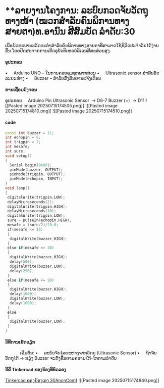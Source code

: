 # **ລາຍງານໂຄງການ: ລະບົບກວດຈັບວັດຖຸທາງໜ້າ (ໝວກສຳລັບຄົນພິການທາງສາຍຕາ)ທ.ອານົນ ສີສົມບັດ ລຳດັບ:30

ເພື່ອພັດທະນານະວັດຕະກຳສຳລັບຄົນພິການທາງສາຍຕາທີ່ສາມາດໃຊ້ຊີວິດປະຈຳວັນໄດ້ງ່າຍຂຶ້ນ ໂດຍປັດສະຈາກການເກີດອຸບັດຕິເຫດບໍລິເວນສີສະສ່ວນສູງ.
#### ອຸປະກອນ
•     Arduino UNO – ໃນການຄວບຄຸມທຸກພາກສ່ວນ
•     Ultrasonic sensor ສຳລັບວັດລະຍະຫ່າງ
•     Buzzer – ສຳລັບສົ່ງສັນຍານແຈ້ງເຕືອນ
#### ການເຊື່ອມວົງຈອນ
ອຸປະກອນ     
Arduino Pin
Ultrasonic Sensor  -> D6-7
Buzzer (+)  ->  D11
![[Pasted image 20250715174505.png]]
![[Pasted image 20250715174810.png]]
![[Pasted image 20250715174510.png]]
#### code
```c++
const int buzzer = 11;
int echopin = 6;
int trigpin = 7;
int mesafe;
int sure;
void setup()
{
  Serial.begin(9600);
  pinMode(buzzer, OUTPUT);
  pinMode(trigpin, OUTPUT);
  pinMode(echopin, INPUT);
}
void loop()
{
 digitalWrite(trigpin,LOW);
 delayMicroseconds(2);
 digitalWrite(trigpin,HIGH);
 delayMicroseconds(10);
 digitalWrite(trigpin,LOW);
 sure = pulseIn(echopin,HIGH);
 mesafe = (sure/2)/29.0;
 if(mesafe <= 15)
 {
  digitalWrite(buzzer,HIGH);
 }
 else if(mesafe <= 30)
 {
  digitalWrite(buzzer,HIGH);
  delay(500);
  digitalWrite(buzzer,LOW);
  delay(250);
 }
 else if(mesafe <= 50)
 {
  digitalWrite(buzzer,HIGH);
  delay(1000);
  digitalWrite(buzzer,LOW);
  delay(1000); 
 }
 else
 {
  digitalWrite(buzzer,LOW);
 }
}
```

#### ວິທີການເຮັດວຽກ
            ເລີ່ມຕົ້ນ:
•     ລະບົບຈັບໄລຍະຫ່າງຈາກວັດຖຸ (Ultrasonic Sensor)
•     ຖ້າຈັບວັດຖຸໄດ້ → ສຽງ Buzzer ຈະດັງຂຶ້ນຕາມຄວາມໃກ້-ໄກຕາມລຳດັບ
#### ນີ້ຄື Tinkercad ຂອງນ້ອງທີ່ທົດລອງ
[Tinkercad ຂອງນ້ອງເອງ 30AnonCom1](https://www.tinkercad.com/things/7KHAFcYi9p9-30anoncom1)
![[Pasted image 20250715174840.png]]